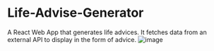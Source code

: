 # Life-Advise-Generator
A React Web App that generates life advices.
It fetches data from an external API to display in the form of advice.
![image](https://user-images.githubusercontent.com/55794817/95022018-2921b980-0692-11eb-8361-faeae0cc9d71.png)
